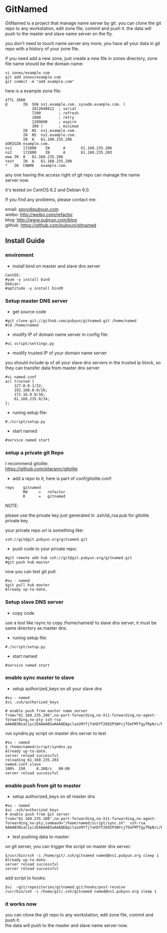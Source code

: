 GitNamed
========

GitNamed is a project that manage name server by git. you can clone
the git repo to any workstation, edit zone file, commit and push it.
the data will push to the master and slave name server on the fly.  

you don't need to touch name server any more, you have all your
data in git repo with a history of your zone file.  

if you need add a new zone, just create a new file in zones directory,
zone file name should be the domain name:

```
vi zones/example.com
git add zones/example.com
git commit -m "add example.com"
```

here is a example zone file:

```
$TTL 3600
@ 		IN	SOA	ns1.example.com. sysadm.example.com. (
			2012040812	; serial
			7200		; refresh
			1800		; retry
			1209600		; expire
			300 )		; minimum
		IN	NS	ns1.example.com.
		IN	NS	ns2.example.com.
		IN	A	61.160.235.206
$ORIGIN example.com.
ns1     172800    IN      A       61.160.235.206
ns2     172800    IN      A       61.160.235.203
www	IN	A   61.160.235.206
test	IN	A   61.160.235.200
*	IN	CNAME   example.com.
```

any one having the access right of git repo can manage the name  
server now.


it's tested on CentOS 6.2 and Debian 6.0.

If you find any problems, please contact me:

email: ppyy@pubyun.com  
weibo: http://weibo.com/refactor  
blog: http://www.pubyun.com/blog  
github: https://github.com/pubyun/gitnamed  


Install Guide
-------------

### enviroment 

* install bind  on master and slave dns server

```
CentOS:
#yum -y install bind
Debian:
#aptitude -y install bind9
```

### Setup master DNS server

* get source code

```
#git clone git://github.com/pubyun/gitnamed.git /home/named
#cd /home/named
```

* modify IP of domain name server in config file:  

```
#vi script/settings.py
```

* modify trusted IP of your domain name server

you should include ip of all your slave dns servers in the trusted
ip block, so they can transfer data from master dns server

```
#vi named.conf
acl trusted {
    127.0.0.1/32;
    192.168.0.0/16;
    172.16.0.0/16;
    61.160.235.0/24;
};
```

* runing setup file:

```
#./script/setup.py 
```

* start named

```
#service named start
```

### setup a private git Repo

I recommend gitolite:  
https://github.com/sitaramc/gitolite

* add a repo to it, here is part of conf/gitolite.conf:

```
repo    gitnamed
        RW     =   refactor
        R      =   gitnamed
```

NOTE:

please use the private key just generated in .ssh/id_rsa.pub for gitolite private key.

your private repo url is something like:

    ssh://git@git.pubyun.org/gitnamed.git

* push code to your private repo:

```
#git remote add hub ssh://git@git.pubyun.org/gitnamed.git
#git push hub master
```

now you can test git pull:

```
#su - named
$git pull hub master
Already up-to-date.
```

### Setup slave DNS server

* copy code 

use a tool like rsync to copy /home/named/ to slave dns server, it must be same directory
as master dns.

* runing setup file:

```
#./script/setup.py 
```

* start named

```
#service named start
```

### enable sync master to slave

* setup authorized_keys on all your slave dns

```
#su - named
$vi .ssh/authorized_keys 

# enable push from master name server
from="61.160.235.206",no-port-forwarding,no-X11-forwarding,no-agent-forwarding,no-pty ssh-rsa AAAAB3NzaC1yc2EAAAABIwAAAQEApclazU9YfjfahDYT2692PSWYvjTOoFMTfgyTRpN/c/bq+GNPrC9hBunpVrhHyQ439t3Zj4VIEweY4AOTRstf94+IRp7BvYC8etb4x+M7oPbsa0JQGnfFIYrzpo7e2+t3+i1VfRgO4OtqrQTwuB45a+8zL8uHV6rK1vbDNUKdfiO7NRmCQoelhWgREUJkhYn00NCQyUUhcBB+MtP4mk4vHHKT2ZdAU/DeNL5cKbet90t871enIrfOMxkIRiCRA5SLJVQp9vWlmfo2Da79DVjWohKIrngF6ydJ7zJd3Izw0bVt7ZoawvTfQhuIPdAd6bJ95kOYzoJbFjin0wY8ZF6Qkw== 
```

run syndns.py script on master dns server to test

```
#su - named
$ /home/named/script/syndns.py 
Already up-to-date.
server reload successful
reloading 61.160.235.203
named.conf.slave                                                                                                                               100%  150     0.2KB/s   00:00    
server reload successful
```

### enable push from git to master

* setup authorized_keys on all master dns

```
#su - named
$vi .ssh/authorized_keys 
# enable push from git server
from="61.160.235.208",no-port-forwarding,no-X11-forwarding,no-agent-forwarding,no-pty,command="/home/named/script/sync.sh"  ssh-rsa AAAAB3NzaC1yc2EAAAABIwAAAQEApclazU9YfjfahDYT2692PSWYvjTOoFMTfgyTRpN/c/bq+GNPrC9hBunpVrhHyQ439t3Zj4VIEweY4AOTRstf94+IRp7BvYC8etb4x+M7oPbsa0JQGnfFIYrzpo7e2+t3+i1VfRgO4OtqrQTwuB45a+8zL8uHV6rK1vbDNUKdfiO7NRmCQoelhWgREUJkhYn00NCQyUUhcBB+MtP4mk4vHHKT2ZdAU/DeNL5cKbet90t871enIrfOMxkIRiCRA5SLJVQp9vWlmfo2Da79DVjWohKIrngF6ydJ7zJd3Izw0bVt7ZoawvTfQhuIPdAd6bJ95kOYzoJbFjin0wY8ZF6Qkw== 
```

* test pushing data to master:

on git server, you can trigger the script on master dns server:

```
$/usr/bin/ssh -i /home/git/.ssh/gitnamed named@ns1.pubyun.org sleep 1
Already up-to-date.
server reload successful
server reload successful
```

add script to hooks:

```
$vi  ~git/repositories/gitnamed.git/hooks/post-receive
/usr/bin/ssh -i /home/git/.ssh/gitnamed named@ns1.pubyun.org sleep 1
```

### it works now

you can clone the git repo to any workstation, edit zone file, commit and push it.  
the data will push to the master and slave name server now.


